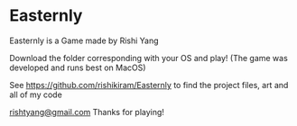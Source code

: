 # Easternly

Easternly is a Game made by Rishi Yang

Download the folder corresponding with your OS and play! (The game was developed and runs best on MacOS)

See https://github.com/rishikiram/Easternly to find the project files, art and all of my code

rishtyang@gmail.com
Thanks for playing!
